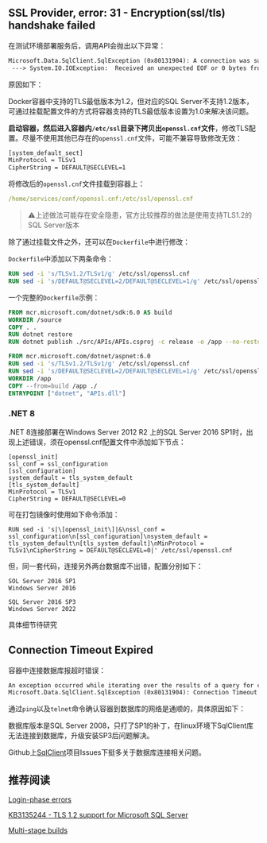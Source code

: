 ## SSL Provider, error: 31 - Encryption(ssl/tls) handshake failed

在测试环境部署服务后，调用API会抛出以下异常：

```tex
Microsoft.Data.SqlClient.SqlException (0x80131904): A connection was successfully established with the server, but then an error occurred during the pre-login handshake. (provider: SSL Provider, error: 31 - Encryption(ssl/tls) handshake failed)
 ---> System.IO.IOException:  Received an unexpected EOF or 0 bytes from the transport stream.
```

原因如下：

Docker容器中支持的TLS最低版本为1.2，但对应的SQL Server不支持1.2版本，可通过挂载配置文件的方式将容器支持的TLS最低版本设置为1.0来解决该问题。

**启动容器，然后进入容器内`/etc/ssl`目录下拷贝出`openssl.cnf`文件**，修改TLS配置。尽量不使用其他已存在的`openssl.cnf`文件，可能不兼容导致修改无效：

```tex
[system_default_sect]
MinProtocol = TLSv1
CipherString = DEFAULT@SECLEVEL=1
```

将修改后的`openssl.cnf`文件挂载到容器上：

```yaml
/home/services/conf/openssl.cnf:/etc/ssl/openssl.cnf
```

> :warning:上述做法可能存在安全隐患，官方比较推荐的做法是使用支持TLS1.2的SQL Server版本



除了通过挂载文件之外，还可以在`Dockerfile`中进行修改：

`Dockerfile`中添加以下两条命令：

```dockerfile
RUN sed -i 's/TLSv1.2/TLSv1/g' /etc/ssl/openssl.cnf
RUN sed -i 's/DEFAULT@SECLEVEL=2/DEFAULT@SECLEVEL=1/g' /etc/ssl/openssl.cnf
```

一个完整的`Dockerfile`示例：

```dockerfile
FROM mcr.microsoft.com/dotnet/sdk:6.0 AS build
WORKDIR /source
COPY . .
RUN dotnet restore
RUN dotnet publish ./src/APIs/APIs.csproj -c release -o /app --no-restore

FROM mcr.microsoft.com/dotnet/aspnet:6.0
RUN sed -i 's/TLSv1.2/TLSv1/g' /etc/ssl/openssl.cnf
RUN sed -i 's/DEFAULT@SECLEVEL=2/DEFAULT@SECLEVEL=1/g' /etc/ssl/openssl.cnf
WORKDIR /app
COPY --from=build /app ./
ENTRYPOINT ["dotnet", "APIs.dll"]
```



### .NET 8

.NET 8连接部署在Windows Server 2012 R2 上的SQL Server 2016 SP1时，出现上述错误，须在openssl.cnf配置文件中添加如下节点：

```shell
[openssl_init]
ssl_conf = ssl_configuration
[ssl_configuration]
system_default = tls_system_default
[tls_system_default]
MinProtocol = TLSv1
CipherString = DEFAULT@SECLEVEL=0
```

可在打包镜像时使用如下命令添加：

```shell
RUN sed -i 's|\[openssl_init\]|&\nssl_conf = ssl_configuration\n[ssl_configuration]\nsystem_default = tls_system_default\n[tls_system_default]\nMinProtocol = TLSv1\nCipherString = DEFAULT@SECLEVEL=0|' /etc/ssl/openssl.cnf
```



但，同一套代码，连接另外两台数据库不出错，配置分别如下：

```
SOL Server 2016 SP1
Windows Server 2016
```

```
SQL Server 2016 SP3
Windows Server 2022
```

具体细节待研究



## Connection Timeout Expired

容器中连接数据库报超时错误：
```tex
An exception occurred while iterating over the results of a query for context type'SqlServerRepository.DataBackgroundDbContext'.
Microsoft.Data.SqlClient.SqlException (0x80131904): Connection Timeout Expired.  The timeout period elapsed during the post-login phase.  The connection could have timed out while waiting for server to complete the login process and respond; Or it could have timed out while attempting to create multiple active connections.  The duration spent while attempting to connect to this server was - [Pre-Login] initialization=45; handshake=334; [Login] initialization=5; authentication=22; [Post-Login] complete=14299
```

通过`ping`以及`telnet`命令确认容器到数据库的网络是通顺的，具体原因如下：

数据库版本是SQL Server 2008，只打了SP1的补丁，在linux环境下SqlClient库无法连接到数据库，升级安装SP3后问题解决。



Github上[SqlClient](https://github.com/dotnet/SqlClient)项目Issues下挺多关于数据库连接相关问题。

## 推荐阅读

[Login-phase errors](https://docs.microsoft.com/en-us/sql/connect/ado-net/sqlclient-troubleshooting-guide?view=sql-server-ver16#login-phase-errors)  

[KB3135244 - TLS 1.2 support for Microsoft SQL Server](https://support.microsoft.com/en-us/topic/kb3135244-tls-1-2-support-for-microsoft-sql-server-e4472ef8-90a9-13c1-e4d8-44aad198cdbe)  

[Multi-stage builds](https://docs.docker.com/build/building/multi-stage/)


